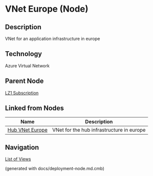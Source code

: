 # VNet Europe (Node)
## Description
VNet for an application infrastructure in europe

## Technology
Azure Virtual Network

## Parent Node
[LZ1 Subscription](../../../mybank/it-management/azure/alz1-subscription.md)
## Linked from Nodes
Name | Description
---|---
[Hub VNet Europe](../../../mybank/it-management/azure/hub-vnet-europe.md) | VNet for the hub infrastructure in europe


## Navigation
[List of Views](../../../views.md)

(generated with docs/deployment-node.md.cmb)
